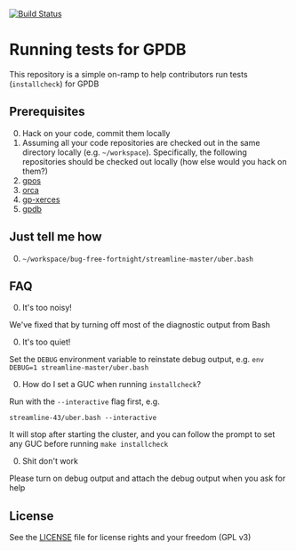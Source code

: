 [![Build Status](https://travis-ci.org/d/bug-free-fortnight.svg?branch=develop)](https://travis-ci.org/d/bug-free-fortnight)

# Running tests for GPDB
This repository is a simple on-ramp to help contributors run tests (`installcheck`) for GPDB

## Prerequisites
0. Hack on your code, commit them locally
0. Assuming all your code repositories are checked out in the same directory
   locally (e.g. `~/workspace`). Specifically, the following repositories
   should be checked out locally (how else would you hack on them?)
  0. [gpos](https://github.com/greenplum-db/gpos)
  0. [orca](https://github.com/greenplum-db/gporca)
  0. [gp-xerces](https://github.com/greenplum-db/gp-xerces)
  0. [gpdb](https://github.com/greenplum-db/gpdb)

## Just tell me how
0. `~/workspace/bug-free-fortnight/streamline-master/uber.bash`

## FAQ

0. It's too noisy!

  We've fixed that by turning off most of the diagnostic output from Bash

0. It's too quiet!

  Set the `DEBUG` environment variable to reinstate debug output, e.g.
  `env DEBUG=1 streamline-master/uber.bash`

0. How do I set a GUC when running `installcheck`?

  Run with the `--interactive` flag first, e.g.
  ```
  streamline-43/uber.bash --interactive
  ```
  It will stop after starting the cluster, and you can follow the prompt to set
  any GUC before running `make installcheck`

0. Shit don't work

  Please turn on debug output and attach the debug output when you ask for help

## License

See the [LICENSE](LICENSE) file for license rights and your freedom (GPL v3)
